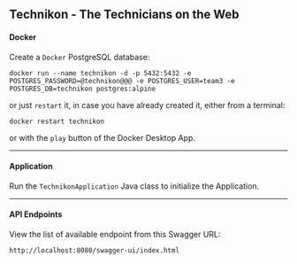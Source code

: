 ## Technikon - The Technicians on the Web


#### Docker

Create a ```Docker``` PostgreSQL database:

    docker run --name technikon -d -p 5432:5432 -e POSTGRES_PASSWORD=@technikon@@@ -e POSTGRES_USER=team3 -e POSTGRES_DB=technikon postgres:alpine

or just ```restart``` it, in case you have already created it, either from a terminal:

    docker restart technikon

or with the ```play``` button of the Docker Desktop App.

---

#### Application

Run the ```TechnikonApplication``` Java class to initialize the Application.

---

#### API Endpoints

View the list of available endpoint from this Swagger URL:

    http://localhost:8080/swagger-ui/index.html

